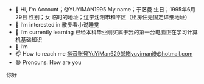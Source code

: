 - 👋 Hi, I’m Account；@YUYIMAN1995 My name；于艺曼 生日；1995年6月29日 性别；女 临时的地址；辽宁沈阳市和平区（租房住无固定详细地址）
- 👀 I’m interested in 散步看小说睡觉 
- 🌱 I’m currently learning 已经本科毕业刚买属于我的第一台电脑正在学习计算机基础知识
- 💞️ I’m
- 📫 How to reach me 抖音账号YuYiMan629邮箱yuyimani9@hotmail.com 
- 😄 Pronouns: How are you 
  





















你好 
